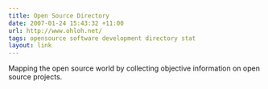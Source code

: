 ```yaml
---
title: Open Source Directory
date: 2007-01-24 15:43:32 +11:00
url: http://www.ohloh.net/
tags: opensource software development directory stat
layout: link
---
```

Mapping the open source world by collecting objective information on open source projects.
